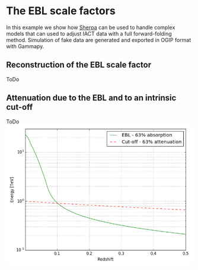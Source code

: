 # The EBL scale factors
In this example we show how [Sherpa](https://github.com/sherpa/sherpa) can be used to handle complex models that can used to adjust IACT data with a full forward-folding method. Simulation of fake data are generated and exported in OGIP format with Gammapy. 

## Reconstruction of the EBL scale factor
ToDo

## Attenuation due to the EBL and to an intrinsic cut-off
ToDo
![alt tag](./plots/attenuation.png)
